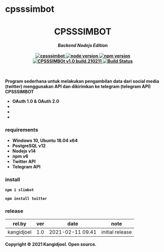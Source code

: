 # cpsssimbot



<div align="center">
<h1><b>CPSSSIMBOT</h1>
  <i>Backend Nodejs Edition</i>
<br/><br/>

<a href="blank" title="CPSSSIMBOT">
   <img src="https://img.shields.io/badge/cpsssimbot-2021-blue" alt="cpsssimbot">
</a>
<a href="blank" title="Node Version">
   <img src="https://img.shields.io/badge/node-v14.15.4-green" alt="node version">
</a>
<a href="blank" title="NPM Version">
   <img src="https://img.shields.io/badge/npm-6.14.10-green" alt="npm version">
</a>
<!-- <a href="blank" title="PostgreSQL Version">
   <img src="https://img.shields.io/badge/postgreSQL-v12.5-green" alt="postgresql version">
</a> -->
<a href="blank" title="CPSSSIMBOT">
   <img src="https://img.shields.io/badge/version-1.0 build.210211-orange" alt="CPSSSIMBOt v1.0 build.210211">
</a>
<a href="blank" title="CPSSSIMBOT Tests">
  <img src="https://img.shields.io/badge/build-passing-green" alt="Build Status"/>
</a>
<br/>
<br/>
<br/>
</div>

Program sederhana untuk melakukan pengambilan data dari social media (twitter) menggunakan API dan dikirimkan ke telegram (telegram API)
CPSSSIMBOT

- OAuth 1.0 & OAuth 2.0
- 
- 
- 

### requirements
- Windows 10, Ubuntu 18.04 x64
- PostgreSQL v12
- Nodejs v14
- npm v6
- Twitter API
- Telegram API

### install
```telegram API
npm i slimbot
```
```Twitter API
npm install twitter
```

### release

rel.by | ver | date | note
--- | --- | --- | ---
kangidjoel | 1.0 | 2021-02-11 09.41 | initial release 


Copyright © 2021 Kangidjoel. Open source.


